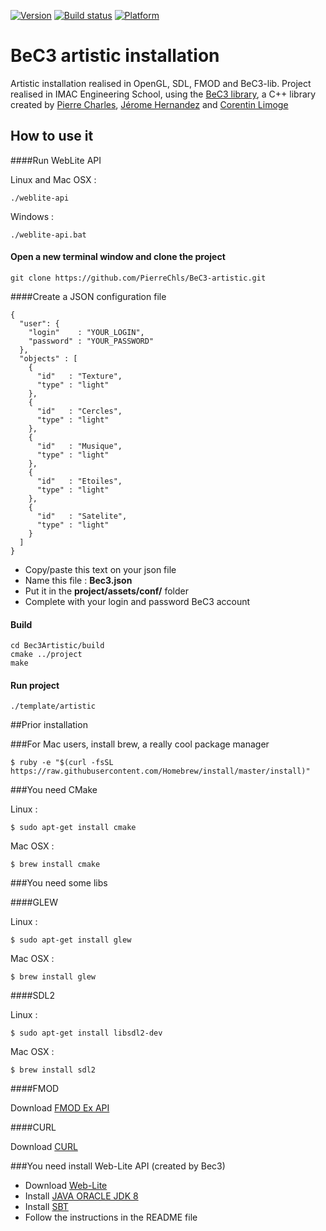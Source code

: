 [![Version](https://img.shields.io/badge/version-1.0-green.svg)](https://img.shields.io/badge/version-1.1-green.svg) [![Build status](https://img.shields.io/badge/build-passing-green.svg)](https://img.shields.io/badge/build-passing-green.svg) [![Platform](https://img.shields.io/badge/platform-Linux%20%7C%20OS%20X%20%7C%20Windows-lightgrey.svg)](https://img.shields.io/badge/platform-Linux%20%7C%20OS%20X%20%7C%20Windows-lightgrey.svg)

# BeC3 artistic installation

Artistic installation realised in OpenGL, SDL, FMOD and BeC3-lib. Project realised in IMAC Engineering School, using the [BeC3 library](https://github.com/PierreChls/Bec3-lib), a C++ library created by [Pierre Charles](https://github.com/PierreChls), [Jérome Hernandez](https://github.com/Chouche) and [Corentin Limoge](https://github.com/climoge)

## How to use it

####Run WebLite API

Linux and Mac OSX :

	./weblite-api
	
Windows : 

	./weblite-api.bat

#### Open a new terminal window and clone the project

	git clone https://github.com/PierreChls/BeC3-artistic.git
	
####Create a JSON configuration file

```
{
  "user": {
    "login"    : "YOUR_LOGIN",
    "password" : "YOUR_PASSWORD" 
  },
  "objects" : [
    {
      "id"   : "Texture",
      "type" : "light"
    },
    {
      "id"   : "Cercles",
      "type" : "light"
    },
    {
      "id"   : "Musique",
      "type" : "light"
    },
    {
      "id"   : "Etoiles",
      "type" : "light"
    },
    {
      "id"   : "Satelite",
      "type" : "light"
    }
  ]
}
```

- Copy/paste this text on your json file
- Name this file : **Bec3.json**
- Put it in the **project/assets/conf/** folder
- Complete with your login and password BeC3 account
	
#### Build

	cd Bec3Artistic/build
	cmake ../project
	make

#### Run project 
	
	./template/artistic

##Prior installation

###For Mac users, install brew, a really cool package manager

    $ ruby -e "$(curl -fsSL https://raw.githubusercontent.com/Homebrew/install/master/install)"

###You need CMake

Linux :

    $ sudo apt-get install cmake

Mac OSX :

    $ brew install cmake
    

###You need some libs

####GLEW

Linux :

    $ sudo apt-get install glew

Mac OSX :

    $ brew install glew

####SDL2

Linux :

    $ sudo apt-get install libsdl2-dev

Mac OSX :

    $ brew install sdl2

####FMOD

Download [FMOD Ex API](http://www.fmod.org/browse-fmod-ex-api/)

####CURL

Download [CURL](http://curl.haxx.se/download.html)


###You need install Web-Lite API (created by Bec3)

- Download [Web-Lite](https://drive.google.com/file/d/0ByN00DGNcsTBSUZDbWktbXh2RHM/view?usp=sharing)
- Install [JAVA ORACLE JDK 8](http://www.oracle.com/technetwork/java/javase/downloads/jdk8-downloads-2133151.html)
- Install [SBT](http://www.scala-sbt.org/download.html)
- Follow the instructions in the README file

